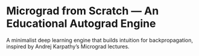 # Micrograd from Scratch — An Educational Autograd Engine

A minimalist deep learning engine that builds intuition for backpropagation, inspired by Andrej Karpathy’s Micrograd lectures.
